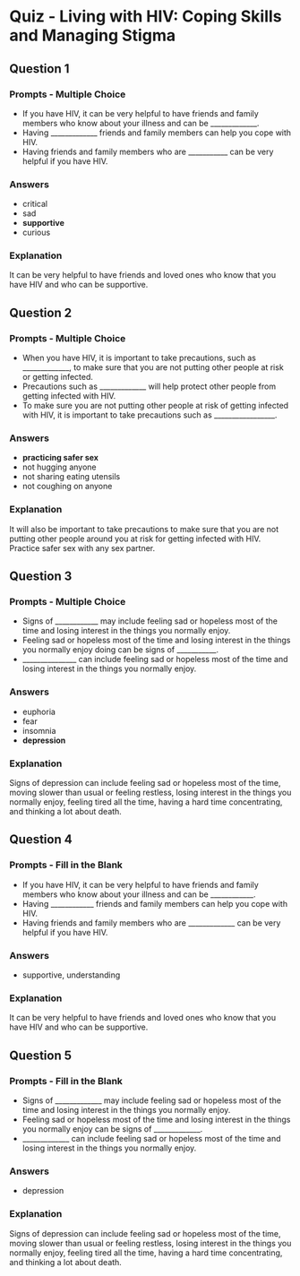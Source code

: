 # Quiz - Living with HIV: Coping Skills and Managing Stigma

## Question 1

### Prompts - Multiple Choice
+ If you have HIV, it can be very helpful to have friends and family members who know about your illness and can be _____________.
+ Having _____________ friends and family members can help you cope with HIV.
+ Having friends and family members who are ___________ can be very helpful if you have HIV.

### Answers
+ critical
+ sad
+ __supportive__
+ curious

### Explanation
It can be very helpful to have friends and loved ones who know that you have HIV and who can be supportive.

## Question 2

### Prompts - Multiple Choice
+ When you have HIV, it is important to take precautions, such as _____________, to make sure that you are not putting other people at risk or getting infected.
+ Precautions such as _____________ will help protect other people from getting infected with HIV.
+ To make sure you are not putting other people at risk of getting infected with HIV, it is important to take precautions such as _________________.

### Answers
+ __practicing safer sex__
+ not hugging anyone
+ not sharing eating utensils
+ not coughing on anyone

### Explanation
It will also be important to take precautions to make sure that you are not putting other people around you at risk for getting infected with HIV.  Practice safer sex with any sex partner.

## Question 3

### Prompts - Multiple Choice
+ Signs of ____________ may include feeling sad or hopeless most of the time and losing interest in the things you normally enjoy.
+ Feeling sad or hopeless most of the time and losing interest in the things you normally enjoy doing can be signs of ___________.
+ _______________ can include feeling sad or hopeless most of the time and losing interest in the things you normally enjoy.

### Answers
+ euphoria
+ fear
+ insomnia
+ __depression__

### Explanation
Signs of depression can include feeling sad or hopeless most of the time, moving slower than usual or feeling restless, losing interest in the things you normally enjoy, feeling tired all the time, having a hard time concentrating, and thinking a lot about death.

## Question 4

### Prompts - Fill in the Blank
+ If you have HIV, it can be very helpful to have friends and family members who know about your illness and can be ____________.
+ Having ____________ friends and family members can help you cope with HIV.
+ Having friends and family members who are _____________ can be very helpful if you have HIV.

### Answers
+ supportive, understanding

### Explanation
It can be very helpful to have friends and loved ones who know that you have HIV and who can be supportive.

## Question 5

### Prompts - Fill in the Blank
+ Signs of _____________ may include feeling sad or hopeless most of the time and losing interest in the things you normally enjoy.
+ Feeling sad or hopeless most of the time and losing interest in the things you normally enjoy can be signs of _____________.
+  _____________ can include feeling sad or hopeless most of the time and losing interest in the things you normally enjoy.

### Answers
+ depression

### Explanation
Signs of depression can include feeling sad or hopeless most of the time, moving slower than usual or feeling restless, losing interest in the things you normally enjoy, feeling tired all the time, having a hard time concentrating, and thinking a lot about death.

